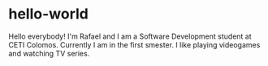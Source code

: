 # hello-world
Hello everybody!
I'm Rafael and I am a Software Development student at CETI Colomos. Currently I am in the first smester. I like playing videogames and watching TV series.
